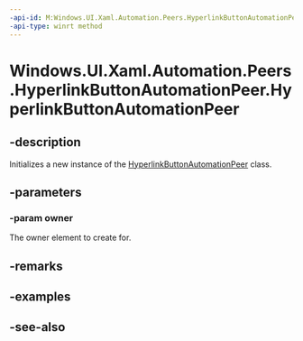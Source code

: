 ```yaml
---
-api-id: M:Windows.UI.Xaml.Automation.Peers.HyperlinkButtonAutomationPeer.#ctor(Windows.UI.Xaml.Controls.HyperlinkButton)
-api-type: winrt method
---
```


<!-- Method syntax
public HyperlinkButtonAutomationPeer(Windows.UI.Xaml.Controls.HyperlinkButton owner)
-->

# Windows.UI.Xaml.Automation.Peers.HyperlinkButtonAutomationPeer.HyperlinkButtonAutomationPeer

## -description
Initializes a new instance of the [HyperlinkButtonAutomationPeer](hyperlinkbuttonautomationpeer.md) class.


## -parameters
### -param owner
The owner element to create for.

## -remarks

## -examples

## -see-also
